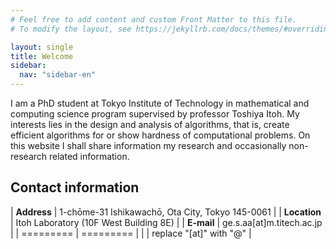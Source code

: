 ```yaml
---
# Feel free to add content and custom Front Matter to this file.
# To modify the layout, see https://jekyllrb.com/docs/themes/#overriding-theme-defaults

layout: single
title: Welcome
sidebar:
  nav: "sidebar-en"
---
```


I am a PhD student at Tokyo Institute of Technology in mathematical and computing science program supervised by professor Toshiya Itoh. My interests lies in the design and analysis of algorithms, that is, create efficient algorithms for or show hardness of computational problems. On this website I shall share information my research and occasionally non-research related information.

Contact information
-------------------

| **Address** | 1-chōme-31 Ishikawachō, Ota City, Tokyo 145-0061 |
| **Location** | Itoh Laboratory (10F West Building 8E) |
| **E-mail** | ge.s.aa[at]m.titech.ac.jp |
| ========= | ========= |
| | replace "[at]" with "@" |
